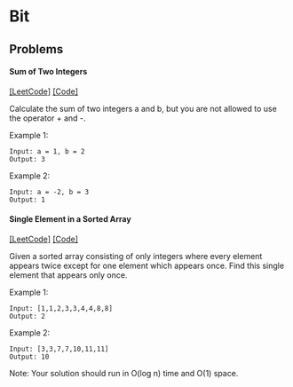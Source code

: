 # Bit

## Problems

#### Sum of Two Integers 
[[LeetCode]](https://leetcode.com/problems/sum-of-two-integers/)
[[Code]](https://github.com/markstock7/smash-algorithms/blob/master/src/main/scala/algorithms/bit/SumOfTwoIntegers.scala#L4)

Calculate the sum of two integers a and b, but you are not allowed to use the operator + and -.

Example 1:

```
Input: a = 1, b = 2
Output: 3
```
Example 2:
```
Input: a = -2, b = 3
Output: 1
```

#### Single Element in a Sorted Array
[[LeetCode]](https://leetcode.com/problems/single-element-in-a-sorted-array/)
[[Code]](https://github.com/markstock7/smash-algorithms/blob/master/src/main/scala/algorithms/bit/SingleElementInASortedArray.scala#L4)

Given a sorted array consisting of only integers where every element appears twice except for one element which appears once. Find this single element that appears only once.

Example 1:
```
Input: [1,1,2,3,3,4,4,8,8]
Output: 2
```
Example 2:
```
Input: [3,3,7,7,10,11,11]
Output: 10
```
Note: Your solution should run in O(log n) time and O(1) space.